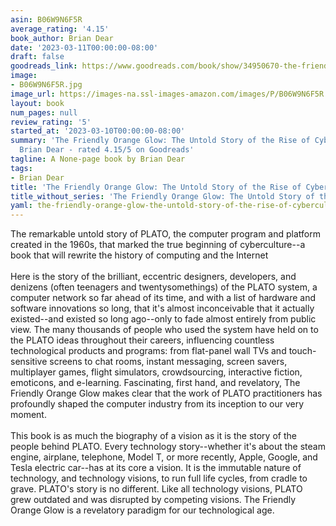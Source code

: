 ```yaml
---
asin: B06W9N6F5R
average_rating: '4.15'
book_author: Brian Dear
date: '2023-03-11T00:00:00-08:00'
draft: false
goodreads_link: https://www.goodreads.com/book/show/34950670-the-friendly-orange-glow
image:
- B06W9N6F5R.jpg
image_url: https://images-na.ssl-images-amazon.com/images/P/B06W9N6F5R.01._SCLZZZZZZZ.jpg
layout: book
num_pages: null
review_rating: '5'
started_at: '2023-03-10T00:00:00-08:00'
summary: 'The Friendly Orange Glow: The Untold Story of the Rise of Cyberculture by
  Brian Dear - rated 4.15/5 on Goodreads'
tagline: A None-page book by Brian Dear
tags:
- Brian Dear
title: 'The Friendly Orange Glow: The Untold Story of the Rise of Cyberculture'
title_without_series: 'The Friendly Orange Glow: The Untold Story of the Rise of Cyberculture'
yaml: the-friendly-orange-glow-the-untold-story-of-the-rise-of-cyberculture
---
```


The remarkable untold story of PLATO, the computer program and platform created in the 1960s, that marked the true beginning of cyberculture--a book that will rewrite the history of computing and the Internet<br /><br />Here is the story of the brilliant, eccentric designers, developers, and denizens (often teenagers and twentysomethings) of the PLATO system, a computer network so far ahead of its time, and with a list of hardware and software innovations so long, that it's almost inconceivable that it actually existed--and existed so long ago--only to fade almost entirely from public view. The many thousands of people who used the system have held on to the PLATO ideas throughout their careers, influencing countless technological products and programs: from flat-panel wall TVs and touch-sensitive screens to chat rooms, instant messaging, screen savers, multiplayer games, flight simulators, crowdsourcing, interactive fiction, emoticons, and e-learning. Fascinating, first hand, and revelatory, The Friendly Orange Glow makes clear that the work of PLATO practitioners has profoundly shaped the computer industry from its inception to our very moment. <br /><br />This book is as much the biography of a vision as it is the story of the people behind PLATO. Every technology story--whether it's about the steam engine, airplane, telephone, Model T, or more recently, Apple, Google, and Tesla electric car--has at its core a vision. It is the immutable nature of technology, and technology visions, to run full life cycles, from cradle to grave. PLATO's story is no different. Like all technology visions, PLATO grew outdated and was disrupted by competing visions. The Friendly Orange Glow is a revelatory paradigm for our technological age.